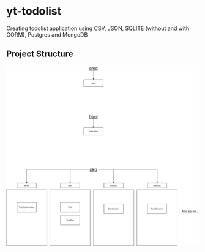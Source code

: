 # yt-todolist
Creating todolist application using CSV, JSON, SQLITE (without and with GORM), Postgres and MongoDB

## Project Structure
![Alt text](data/image.png)